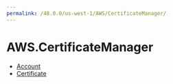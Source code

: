 ```yaml
---
permalink: /48.0.0/us-west-1/AWS/CertificateManager/
---
```


# AWS.CertificateManager



* [Account](Account.md)
* [Certificate](Certificate.md)